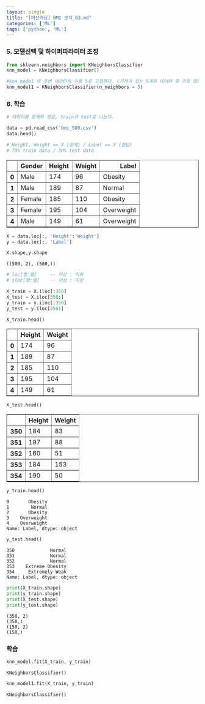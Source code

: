 ```yaml
---
layout: single
title: "[머신러닝] BMI 분석_03.md"
categories: ['ML']
tags: ['python', 'ML']
---
```


### 5. 모델선택 및 하이퍼파라미터 조정


```python
from sklearn.neighbors import KNeighborsClassifier
knn_model = KNeighborsClassifier()
```


```python
#knn_model 의 주변 데이터의 수를 5로 고정한다. (가까이 있는 5개의 데이터 중 가장 많은 값을 예측값으로 하겠다.) == 기본값이 5임.
knn_model1 = KNeighborsClassifier(n_neighbors = 5)
```

### 6. 학습


```python
# 데이터를 문제와 정답, train과 test로 나눈다.

data = pd.read_csv('bmi_500.csv')
data.head()

# Height, Weight == X (문제) / Label == Y (정답)
# 70% train data / 30% test data
```




<div>
<style scoped>
    .dataframe tbody tr th:only-of-type {
        vertical-align: middle;
    }

    .dataframe tbody tr th {
        vertical-align: top;
    }

    .dataframe thead th {
        text-align: right;
    }
</style>
<table border="1" class="dataframe">
  <thead>
    <tr style="text-align: right;">
      <th></th>
      <th>Gender</th>
      <th>Height</th>
      <th>Weight</th>
      <th>Label</th>
    </tr>
  </thead>
  <tbody>
    <tr>
      <th>0</th>
      <td>Male</td>
      <td>174</td>
      <td>96</td>
      <td>Obesity</td>
    </tr>
    <tr>
      <th>1</th>
      <td>Male</td>
      <td>189</td>
      <td>87</td>
      <td>Normal</td>
    </tr>
    <tr>
      <th>2</th>
      <td>Female</td>
      <td>185</td>
      <td>110</td>
      <td>Obesity</td>
    </tr>
    <tr>
      <th>3</th>
      <td>Female</td>
      <td>195</td>
      <td>104</td>
      <td>Overweight</td>
    </tr>
    <tr>
      <th>4</th>
      <td>Male</td>
      <td>149</td>
      <td>61</td>
      <td>Overweight</td>
    </tr>
  </tbody>
</table>
</div>




```python
X = data.loc[:, 'Height':'Weight']
y = data.loc[:, 'Label']
```


```python
X.shape,y.shape
```




    ((500, 2), (500,))




```python
# loc[행:열]     -- 이상 : 이하
# iloc[행:열]    -- 이상 : 미만

X_train = X.iloc[:350]
X_test = X.iloc[350:]
y_train = y.iloc[:350]
y_test = y.iloc[350:]
```


```python
X_train.head()
```




<div>
<style scoped>
    .dataframe tbody tr th:only-of-type {
        vertical-align: middle;
    }

    .dataframe tbody tr th {
        vertical-align: top;
    }

    .dataframe thead th {
        text-align: right;
    }
</style>
<table border="1" class="dataframe">
  <thead>
    <tr style="text-align: right;">
      <th></th>
      <th>Height</th>
      <th>Weight</th>
    </tr>
  </thead>
  <tbody>
    <tr>
      <th>0</th>
      <td>174</td>
      <td>96</td>
    </tr>
    <tr>
      <th>1</th>
      <td>189</td>
      <td>87</td>
    </tr>
    <tr>
      <th>2</th>
      <td>185</td>
      <td>110</td>
    </tr>
    <tr>
      <th>3</th>
      <td>195</td>
      <td>104</td>
    </tr>
    <tr>
      <th>4</th>
      <td>149</td>
      <td>61</td>
    </tr>
  </tbody>
</table>
</div>




```python
X_test.head()
```




<div>
<style scoped>
    .dataframe tbody tr th:only-of-type {
        vertical-align: middle;
    }

    .dataframe tbody tr th {
        vertical-align: top;
    }

    .dataframe thead th {
        text-align: right;
    }
</style>
<table border="1" class="dataframe">
  <thead>
    <tr style="text-align: right;">
      <th></th>
      <th>Height</th>
      <th>Weight</th>
    </tr>
  </thead>
  <tbody>
    <tr>
      <th>350</th>
      <td>184</td>
      <td>83</td>
    </tr>
    <tr>
      <th>351</th>
      <td>197</td>
      <td>88</td>
    </tr>
    <tr>
      <th>352</th>
      <td>160</td>
      <td>51</td>
    </tr>
    <tr>
      <th>353</th>
      <td>184</td>
      <td>153</td>
    </tr>
    <tr>
      <th>354</th>
      <td>190</td>
      <td>50</td>
    </tr>
  </tbody>
</table>
</div>




```python
y_train.head()
```




    0       Obesity
    1        Normal
    2       Obesity
    3    Overweight
    4    Overweight
    Name: Label, dtype: object




```python
y_test.head()
```




    350             Normal
    351             Normal
    352             Normal
    353    Extreme Obesity
    354     Extremely Weak
    Name: Label, dtype: object




```python
print(X_train.shape)
print(y_train.shape)
print(X_test.shape)
print(y_test.shape)
```

    (350, 2)
    (350,)
    (150, 2)
    (150,)
    

### 학습


```python
knn_model.fit(X_train, y_train)
```




    KNeighborsClassifier()




```python
knn_model1.fit(X_train, y_train)
```




    KNeighborsClassifier()



